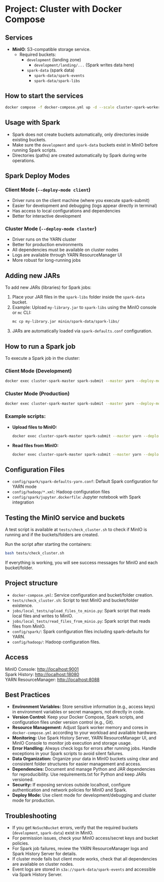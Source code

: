 # Project: Cluster with Docker Compose

## Services

- **MinIO**: S3-compatible storage service.
  - Required buckets:
    - `development` (landing zone)
      - `development/landing/...` (Spark writes data here)
    - `spark-data` (spark data)
      - `spark-data/spark-events`
      - `spark-data/spark-libs`

## How to start the services

```bash
docker compose -f docker-compose.yml up -d --scale cluster-spark-worker=1
```

## Usage with Spark

- Spark does not create buckets automatically, only directories inside existing buckets.
- Make sure the `development` and `spark-data` buckets exist in MinIO before running Spark scripts.
- Directories (paths) are created automatically by Spark during write operations.

## Spark Deploy Modes

### Client Mode (`--deploy-mode client`)
- Driver runs on the client machine (where you execute spark-submit)
- Easier for development and debugging (logs appear directly in terminal)
- Has access to local configurations and dependencies
- Better for interactive development

### Cluster Mode (`--deploy-mode cluster`)
- Driver runs on the YARN cluster
- Better for production environments
- All dependencies must be available on cluster nodes
- Logs are available through YARN ResourceManager UI
- More robust for long-running jobs

## Adding new JARs

To add new JARs (libraries) for Spark jobs:

1. Place your JAR files in the `spark-libs` folder inside the `spark-data` bucket.
2. Example: Upload `my-library.jar` to `spark-libs` using the MinIO console or `mc` CLI:
   ```bash
   mc cp my-library.jar minio/spark-data/spark-libs/
   ```
3. JARs are automatically loaded via `spark-defaults.conf` configuration.

## How to run a Spark job

To execute a Spark job in the cluster:

### Client Mode (Development)
```bash
docker exec cluster-spark-master spark-submit --master yarn --deploy-mode client /path/to/your_script.py
```

### Cluster Mode (Production)
```bash
docker exec cluster-spark-master spark-submit --master yarn --deploy-mode cluster /path/to/your_script.py
```

### Example scripts:
- **Upload files to MinIO:**
  ```bash
  docker exec cluster-spark-master spark-submit --master yarn --deploy-mode client ./jobs/local_tests/upload_files_to_minio.py
  ```
- **Read files from MinIO:**
  ```bash
  docker exec cluster-spark-master spark-submit --master yarn --deploy-mode client ./jobs/local_tests/read_files_from_minio.py
  ```

## Configuration Files

- `config/spark/spark-defaults-yarn.conf`: Default Spark configuration for YARN mode
- `config/hadoop/*.xml`: Hadoop configuration files
- `config/spark/jupyter.dockerfile`: Jupyter notebook with Spark integration

## Testing the MinIO service and buckets

A test script is available at `tests/check_cluster.sh` to check if MinIO is running and if the buckets/folders are created.

Run the script after starting the containers:

```bash
bash tests/check_cluster.sh
```

If everything is working, you will see success messages for MinIO and each bucket/folder.

## Project structure

- `docker-compose.yml`: Service configuration and bucket/folder creation.
- `tests/check_cluster.sh`: Script to test MinIO and bucket/folder existence.
- `jobs/local_tests/upload_files_to_minio.py`: Spark script that reads local files and writes to MinIO.
- `jobs/local_tests/read_files_from_minio.py`: Spark script that reads files from MinIO.
- `config/spark/`: Spark configuration files including spark-defaults for YARN.
- `config/hadoop/`: Hadoop configuration files.

## Access

MinIO Console: [http://localhost:9001](http://localhost:9001)  
Spark History: [http://localhost:18080](http://localhost:18080)  
YARN ResourceManager: [http://localhost:8088](http://localhost:8088)  

## Best Practices

- **Environment Variables:** Store sensitive information (e.g., access keys) in environment variables or secret managers, not directly in code.
- **Version Control:** Keep your Docker Compose, Spark scripts, and configuration files under version control (e.g., Git).
- **Resource Management:** Adjust Spark worker memory and cores in `docker-compose.yml` according to your workload and available hardware.
- **Monitoring:** Use Spark History Server, YARN ResourceManager UI, and MinIO Console to monitor job execution and storage usage.
- **Error Handling:** Always check logs for errors after running jobs. Handle exceptions in your Spark scripts to avoid silent failures.
- **Data Organization:** Organize your data in MinIO buckets using clear and consistent folder structures for easier management and access.
- **Dependencies:** Document and manage Python and JAR dependencies for reproducibility. Use requirements.txt for Python and keep JARs versioned.
- **Security:** If exposing services outside localhost, configure authentication and network policies for MinIO and Spark.
- **Deploy Mode:** Use client mode for development/debugging and cluster mode for production.

## Troubleshooting

- If you get `NoSuchBucket` errors, verify that the required buckets (`development`, `spark-data`) exist in MinIO.
- For permission issues, check your MinIO access/secret keys and bucket policies.
- For Spark job failures, review the YARN ResourceManager logs and Spark History Server for details.
- If cluster mode fails but client mode works, check that all dependencies are available on cluster nodes.
- Event logs are stored in `s3a://spark-data/spark-events` and accessible via Spark History Server.

